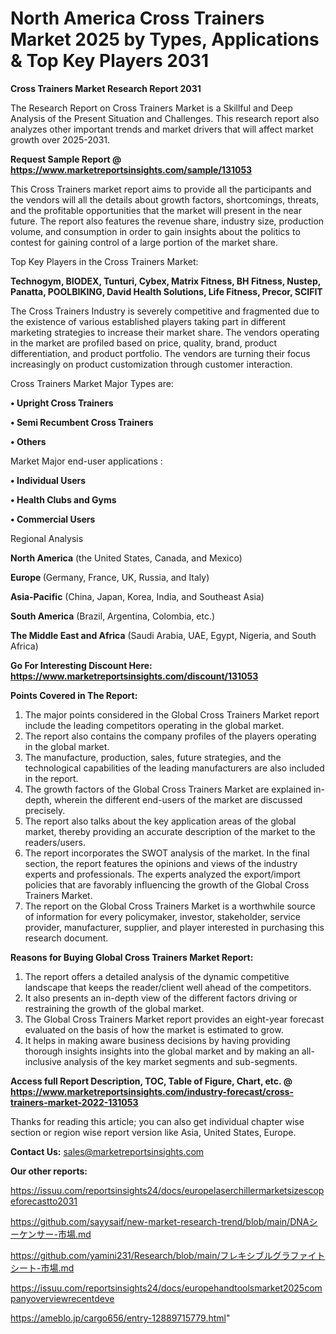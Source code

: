 # North America Cross Trainers Market 2025 by Types, Applications & Top Key Players 2031

<strong>Cross Trainers Market Research Report 2031</strong>

The Research Report on Cross Trainers Market is a Skillful and Deep Analysis of the Present Situation and Challenges. This research report also analyzes other important trends and market drivers that will affect market growth over 2025-2031.

<strong>Request Sample Report @ <a href=https://www.marketreportsinsights.com/sample/131053>https://www.marketreportsinsights.com/sample/131053</a></strong>

This Cross Trainers market report aims to provide all the participants and the vendors will all the details about growth factors, shortcomings, threats, and the profitable opportunities that the market will present in the near future. The report also features the revenue share, industry size, production volume, and consumption in order to gain insights about the politics to contest for gaining control of a large portion of the market share.

Top Key Players in the Cross Trainers Market:

<strong>Technogym, BIODEX, Tunturi, Cybex, Matrix Fitness, BH Fitness, Nustep, Panatta, POOLBIKING, David Health Solutions, Life Fitness, Precor, SCIFIT</strong>

The Cross Trainers Industry is severely competitive and fragmented due to the existence of various established players taking part in different marketing strategies to increase their market share. The vendors operating in the market are profiled based on price, quality, brand, product differentiation, and product portfolio. The vendors are turning their focus increasingly on product customization through customer interaction.

Cross Trainers Market Major Types are:

<strong>• Upright Cross Trainers

• Semi Recumbent Cross Trainers

• Others</strong>

Market Major end-user applications :

<strong>• Individual Users

• Health Clubs and Gyms

• Commercial Users</strong>

Regional Analysis

</u><strong><b>North America</b></strong> (the United States, Canada, and Mexico)

<strong><b>Europe </b></strong>(Germany, France, UK, Russia, and Italy)

<strong><b>Asia-Pacific</b></strong> (China, Japan, Korea, India, and Southeast Asia)

<strong><b>South America</b></strong> (Brazil, Argentina, Colombia, etc.)

<strong><b>The Middle East and Africa</b></strong> (Saudi Arabia, UAE, Egypt, Nigeria, and South Africa)

<strong>Go For Interesting Discount Here: <a href=https://www.marketreportsinsights.com/discount/131053>https://www.marketreportsinsights.com/discount/131053</a></strong>

<strong>Points Covered in The Report:</strong>
<ol>
  <li>The major points considered in the Global Cross Trainers Market report include the leading competitors operating in the global market.</li>
  <li>The report also contains the company profiles of the players operating in the global market.</li>
  <li>The manufacture, production, sales, future strategies, and the technological capabilities of the leading manufacturers are also included in the report.</li>
  <li>The growth factors of the Global Cross Trainers Market are explained in-depth, wherein the different end-users of the market are discussed precisely.</li>
  <li>The report also talks about the key application areas of the global market, thereby providing an accurate description of the market to the readers/users.</li>
  <li>The report incorporates the SWOT analysis of the market. In the final section, the report features the opinions and views of the industry experts and professionals. The experts analyzed the export/import policies that are favorably influencing the growth of the Global Cross Trainers Market.</li>
  <li>The report on the Global Cross Trainers Market is a worthwhile source of information for every policymaker, investor, stakeholder, service provider, manufacturer, supplier, and player interested in purchasing this research document.</li>
</ol>
<strong>Reasons for Buying Global Cross Trainers Market Report:</strong>

<ol>
  <li>The report offers a detailed analysis of the dynamic competitive landscape that keeps the reader/client well ahead of the competitors.</li>
  <li>It also presents an in-depth view of the different factors driving or restraining the growth of the global market.</li>
  <li>The Global Cross Trainers Market report provides an eight-year forecast evaluated on the basis of how the market is estimated to grow.</li>
  <li>It helps in making aware business decisions by having providing thorough insights insights into the global market and by making an all-inclusive analysis of the key market segments and sub-segments.</li>
</ol>
<strong>Access full Report Description, TOC, Table of Figure, Chart, etc. @ <a href=https://www.marketreportsinsights.com/industry-forecast/cross-trainers-market-2022-131053>https://www.marketreportsinsights.com/industry-forecast/cross-trainers-market-2022-131053</a></strong>


Thanks for reading this article; you can also get individual chapter wise section or region wise report version like Asia, United States, Europe.

<strong>Contact Us:</strong>
sales@marketreportsinsights.com

<strong>Our other reports:</strong>

<a href=https://issuu.com/reportsinsights24/docs/europelaserchillermarketsizescopeforecastto2031>https://issuu.com/reportsinsights24/docs/europelaserchillermarketsizescopeforecastto2031</a>

<a href=https://github.com/sayysaif/new-market-research-trend/blob/main/DNAシーケンサー-市場.md>https://github.com/sayysaif/new-market-research-trend/blob/main/DNAシーケンサー-市場.md</a>

<a href=https://github.com/yamini231/Research/blob/main/フレキシブルグラファイトシート-市場.md>https://github.com/yamini231/Research/blob/main/フレキシブルグラファイトシート-市場.md</a>

<a href=https://issuu.com/reportsinsights24/docs/europehandtoolsmarket2025companyoverviewrecentdeve>https://issuu.com/reportsinsights24/docs/europehandtoolsmarket2025companyoverviewrecentdeve</a>

<a href=https://ameblo.jp/cargo656/entry-12889715779.html>https://ameblo.jp/cargo656/entry-12889715779.html</a>"
